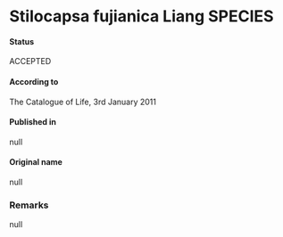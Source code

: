 Stilocapsa fujianica Liang SPECIES
=======

#### Status
ACCEPTED

#### According to
The Catalogue of Life, 3rd January 2011

#### Published in
null

#### Original name
null

### Remarks
null
